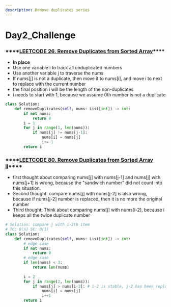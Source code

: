 ```yaml
---
description: Remove duplicates series
---
```


# Day2\_Challenge

### \*\*\*\*[**LEETCODE 26. Remove Duplicates from Sorted Array**](https://leetcode-cn.com/problems/remove-duplicates-from-sorted-array/)\*\*\*\*

* **In place**
* Use one variable i to track all unduplicated numbers 
* Use another variable j to traverse the nums 
* If nums\[j\] is not a duplicate, then move it to nums\[i\], and move i to next to replace with the current number 
* the final position i will be the length of the non-duplicates 
* i needs to start with 1, because we assume 0th number is not a duplicate 

```python
class Solution:
    def removeDuplicates(self, nums: List[int]) -> int:
        if not nums:
            return 0 
        i = 1 
        for j in range(1, len(nums)):
            if nums[j] != nums[j-1]:
                nums[i] = nums[j]
                i+= 1
        return i 
```

### \*\*\*\*[**LEETCODE 80. Remove Duplicates from Sorted Array II**](https://leetcode-cn.com/problems/remove-duplicates-from-sorted-array-ii/)\*\*\*\*

* first thought about comparing nums\[j\] with nums\[j-1\] and nums\[j\] with nums\[j+1\] is wrong, because the "sandwich number" did not count into this situation.
* Second thought: compare nums\[j\] with nums\[j-2\] is also wrong, because if nums\[j-2\] number is replaced, then it is no more the original number 
* Third thought: Think about comparing nums\[j\] with nums\[i-2\], because i keeps all the twice duplicate number

```python
# Solution: compare j with i-2th item 
# TC: O(n) SC: O(1)
class Solution:
    def removeDuplicates(self, nums: List[int]) -> int:
        # edge case 
        if not nums:
            return 0 
        # edge case 
        if len(nums) < 3:
            return len(nums) 
        
        i = 2
        for j in range(2, len(nums)):
            if nums[j] > nums[i-2]: # i-2 is stable, j-2 has been replaced by the new value 
                nums[i] = nums[j]
                i+=1
        return i 

```



